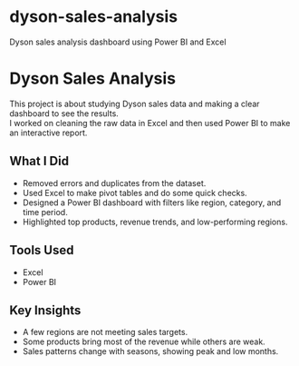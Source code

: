 # dyson-sales-analysis
Dyson sales analysis dashboard using Power BI and Excel
# Dyson Sales Analysis

This project is about studying Dyson sales data and making a clear dashboard to see the results.  
I worked on cleaning the raw data in Excel and then used Power BI to make an interactive report.  

## What I Did
- Removed errors and duplicates from the dataset.  
- Used Excel to make pivot tables and do some quick checks.  
- Designed a Power BI dashboard with filters like region, category, and time period.  
- Highlighted top products, revenue trends, and low-performing regions.  

## Tools Used
- Excel  
- Power BI  

## Key Insights
- A few regions are not meeting sales targets.  
- Some products bring most of the revenue while others are weak.  
- Sales patterns change with seasons, showing peak and low months.  



